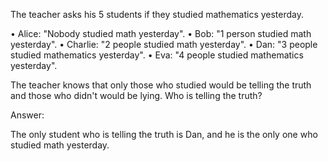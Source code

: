 The teacher asks his 5 students if they studied mathematics yesterday.

•	Alice: "Nobody studied math yesterday".
•	Bob: "1 person studied math yesterday".
•	Charlie: "2 people studied math yesterday".
•	Dan: "3 people studied mathematics yesterday".
•	Eva: "4 people studied mathematics yesterday".

The teacher knows that only those who studied would be telling the truth and those who didn't would be lying. Who is telling the truth?

Answer:

The only student who is telling the truth is Dan, and he is the only one who studied math yesterday.

